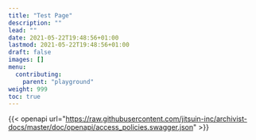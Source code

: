 ```yaml
---
title: "Test Page"
description: ""
lead: ""
date: 2021-05-22T19:48:56+01:00
lastmod: 2021-05-22T19:48:56+01:00
draft: false
images: []
menu: 
  contributing:
    parent: "playground"
weight: 999
toc: true
---
```



{{< openapi url="https://raw.githubusercontent.com/jitsuin-inc/archivist-docs/master/doc/openapi/access_policies.swagger.json" >}}
